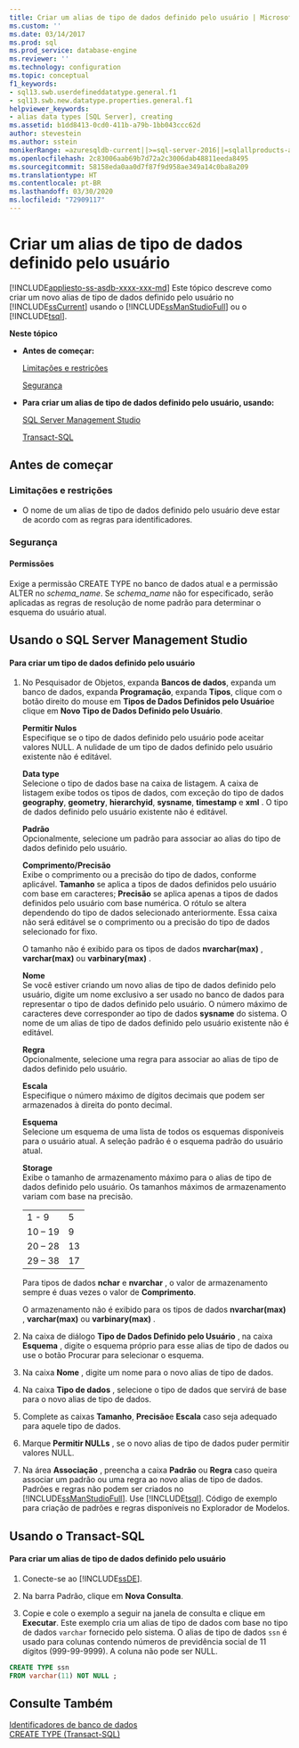 ```yaml
---
title: Criar um alias de tipo de dados definido pelo usuário | Microsoft Docs
ms.custom: ''
ms.date: 03/14/2017
ms.prod: sql
ms.prod_service: database-engine
ms.reviewer: ''
ms.technology: configuration
ms.topic: conceptual
f1_keywords:
- sql13.swb.userdefineddatatype.general.f1
- sql13.swb.new.datatype.properties.general.f1
helpviewer_keywords:
- alias data types [SQL Server], creating
ms.assetid: b1dd8413-0cd0-411b-a79b-1bb043ccc62d
author: stevestein
ms.author: sstein
monikerRange: =azuresqldb-current||>=sql-server-2016||=sqlallproducts-allversions||>=sql-server-linux-2017||=azuresqldb-mi-current
ms.openlocfilehash: 2c83006aab69b7d72a2c3006dab48811eeda8495
ms.sourcegitcommit: 58158eda0aa0d7f87f9d958ae349a14c0ba8a209
ms.translationtype: HT
ms.contentlocale: pt-BR
ms.lasthandoff: 03/30/2020
ms.locfileid: "72909117"
---
```

# <a name="create-a-user-defined-data-type-alias"></a>Criar um alias de tipo de dados definido pelo usuário
[!INCLUDE[appliesto-ss-asdb-xxxx-xxx-md](../../includes/appliesto-ss-asdb-xxxx-xxx-md.md)]
  Este tópico descreve como criar um novo alias de tipo de dados definido pelo usuário no [!INCLUDE[ssCurrent](../../includes/sscurrent-md.md)] usando o [!INCLUDE[ssManStudioFull](../../includes/ssmanstudiofull-md.md)] ou o [!INCLUDE[tsql](../../includes/tsql-md.md)].  
  
 **Neste tópico**  
  
-   **Antes de começar:**  
  
     [Limitações e restrições](#Restrictions)  
  
     [Segurança](#Security)  
  
-   **Para criar um alias de tipo de dados definido pelo usuário, usando:**  
  
     [SQL Server Management Studio](#SSMSProcedure)  
  
     [Transact-SQL](#TsqlProcedure)  
  
##  <a name="before-you-begin"></a><a name="BeforeYouBegin"></a> Antes de começar  
  
###  <a name="limitations-and-restrictions"></a><a name="Restrictions"></a> Limitações e restrições  
  
-   O nome de um alias de tipo de dados definido pelo usuário deve estar de acordo com as regras para identificadores.  
  
###  <a name="security"></a><a name="Security"></a> Segurança  
  
####  <a name="permissions"></a><a name="Permissions"></a> Permissões  
 Exige a permissão CREATE TYPE no banco de dados atual e a permissão ALTER no *schema_name*. Se *schema_name* não for especificado, serão aplicadas as regras de resolução de nome padrão para determinar o esquema do usuário atual.  
  
##  <a name="using-sql-server-management-studio"></a><a name="SSMSProcedure"></a> Usando o SQL Server Management Studio  
  
#### <a name="to-create-a-user-defined-data-type"></a>Para criar um tipo de dados definido pelo usuário  
  
1.  No Pesquisador de Objetos, expanda **Bancos de dados**, expanda um banco de dados, expanda **Programação**, expanda **Tipos**, clique com o botão direito do mouse em **Tipos de Dados Definidos pelo Usuário**e clique em **Novo Tipo de Dados Definido pelo Usuário**.  
  
     **Permitir Nulos**  
     Especifique se o tipo de dados definido pelo usuário pode aceitar valores NULL. A nulidade de um tipo de dados definido pelo usuário existente não é editável.  
  
     **Data type**  
     Selecione o tipo de dados base na caixa de listagem. A caixa de listagem exibe todos os tipos de dados, com exceção do tipo de dados **geography**, **geometry**, **hierarchyid**, **sysname**, **timestamp** e **xml** . O tipo de dados definido pelo usuário existente não é editável.  
  
     **Padrão**  
     Opcionalmente, selecione um padrão para associar ao alias do tipo de dados definido pelo usuário.  
  
     **Comprimento/Precisão**  
     Exibe o comprimento ou a precisão do tipo de dados, conforme aplicável. **Tamanho** se aplica a tipos de dados definidos pelo usuário com base em caracteres; **Precisão** se aplica apenas a tipos de dados definidos pelo usuário com base numérica. O rótulo se altera dependendo do tipo de dados selecionado anteriormente. Essa caixa não será editável se o comprimento ou a precisão do tipo de dados selecionado for fixo.  
  
     O tamanho não é exibido para os tipos de dados **nvarchar(max)** , **varchar(max)** ou **varbinary(max)** .  
  
     **Nome**  
     Se você estiver criando um novo alias de tipo de dados definido pelo usuário, digite um nome exclusivo a ser usado no banco de dados para representar o tipo de dados definido pelo usuário. O número máximo de caracteres deve corresponder ao tipo de dados **sysname** do sistema. O nome de um alias de tipo de dados definido pelo usuário existente não é editável.  
  
     **Regra**  
     Opcionalmente, selecione uma regra para associar ao alias de tipo de dados definido pelo usuário.  
  
     **Escala**  
     Especifique o número máximo de dígitos decimais que podem ser armazenados à direita do ponto decimal.  
  
     **Esquema**  
     Selecione um esquema de uma lista de todos os esquemas disponíveis para o usuário atual. A seleção padrão é o esquema padrão do usuário atual.  
  
     **Storage**  
     Exibe o tamanho de armazenamento máximo para o alias de tipo de dados definido pelo usuário. Os tamanhos máximos de armazenamento variam com base na precisão.  
  
    |||  
    |-|-|  
    |1 - 9|5|  
    |10 – 19|9|  
    |20 – 28|13|  
    |29 – 38|17|  
  
     Para tipos de dados **nchar** e **nvarchar** , o valor de armazenamento sempre é duas vezes o valor de **Comprimento**.  
  
     O armazenamento não é exibido para os tipos de dados **nvarchar(max)** , **varchar(max)** ou **varbinary(max)** .  
  
2.  Na caixa de diálogo **Tipo de Dados Definido pelo Usuário** , na caixa **Esquema** , digite o esquema próprio para esse alias de tipo de dados ou use o botão Procurar para selecionar o esquema.  
  
3.  Na caixa **Nome** , digite um nome para o novo alias de tipo de dados.  
  
4.  Na caixa **Tipo de dados** , selecione o tipo de dados que servirá de base para o novo alias de tipo de dados.  
  
5.  Complete as caixas **Tamanho**, **Precisão**e **Escala** caso seja adequado para aquele tipo de dados.  
  
6.  Marque **Permitir NULLs** , se o novo alias de tipo de dados puder permitir valores NULL.  
  
7.  Na área **Associação** , preencha a caixa **Padrão** ou **Regra** caso queira associar um padrão ou uma regra ao novo alias de tipo de dados. Padrões e regras não podem ser criados no [!INCLUDE[ssManStudioFull](../../includes/ssmanstudiofull-md.md)]. Use [!INCLUDE[tsql](../../includes/tsql-md.md)]. Código de exemplo para criação de padrões e regras disponíveis no Explorador de Modelos.  

##  <a name="using-transact-sql"></a><a name="TsqlProcedure"></a> Usando o Transact-SQL  
  
#### <a name="to-create-a-user-defined-data-type-alias"></a>Para criar um alias de tipo de dados definido pelo usuário  
  
1.  Conecte-se ao [!INCLUDE[ssDE](../../includes/ssde-md.md)].  
  
2.  Na barra Padrão, clique em **Nova Consulta**.  
  
3.  Copie e cole o exemplo a seguir na janela de consulta e clique em **Executar**. Este exemplo cria um alias de tipo de dados com base no tipo de dados `varchar` fornecido pelo sistema. O alias de tipo de dados `ssn` é usado para colunas contendo números de previdência social de 11 dígitos (999-99-9999). A coluna não pode ser NULL.  
  
```sql  
CREATE TYPE ssn  
FROM varchar(11) NOT NULL ;  
```  
  
## <a name="see-also"></a>Consulte Também  
 [Identificadores de banco de dados](../../relational-databases/databases/database-identifiers.md)   
 [CREATE TYPE &#40;Transact-SQL&#41;](../../t-sql/statements/create-type-transact-sql.md)  
  
  
